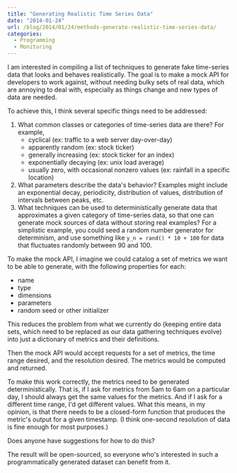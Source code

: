 ```yaml
---
title: "Generating Realistic Time Series Data"
date: "2014-01-24"
url: /blog/2014/01/24/methods-generate-realistic-time-series-data/
categories:
  - Programming
  - Monitoring
---
```

I am interested in compiling a list of techniques to generate fake time-series
data that looks and behaves realistically. The goal is to make a mock API for
developers to work against, without needing bulky sets of real data, which are
annoying to deal with, especially as things change and new types of data are
needed.

To achieve this, I think several specific things need to be addressed:

1. What common classes or categories of time-series data are there? For example,
   * cyclical (ex: traffic to a web server day-over-day)
   * apparently random (ex: stock ticker)
   * generally increasing (ex: stock ticker for an index)
   * exponentially decaying (ex: unix load average)
	* usually zero, with occasional nonzero values (ex: rainfall in a specific location)
2. What parameters describe the data's behavior? Examples might include an
	exponential decay, periodicity, distribution of values, distribution of
	intervals between peaks, etc.
3. What techniques can be used to deterministically generate data that
	approximates a given category of time-series data, so that one can generate
	mock sources of data without storing real examples? For a simplistic example,
	you could seed a random number generator for determinism, and use something
	like `y_n = rand() * 10 + 100` for data that fluctuates randomly between 90 and
	100.

To make the mock API, I imagine we could catalog a set of metrics we want to
be able to generate, with the following properties for each:

* name
* type
* dimensions
* parameters
* random seed or other initializer

This reduces the problem from what we currently do (keeping entire data sets,
which need to be replaced as our data gathering techniques evolve) into just a
dictionary of metrics and their definitions.

Then the mock API would accept requests for a set of metrics, the time range
desired, and the resolution desired. The metrics would be computed and returned.

To make this work correctly, the metrics need to be generated deterministically.
That is, if I ask for metrics from 5am to 6am on a particular day, I should
always get the same values for the metrics. And if I ask for a different time
range, I'd get different values. What this means, in my opinion, is that there
needs to be a closed-form function that produces the metric's output for a given
timestamp. (I think one-second resolution of data is fine enough for most
purposes.)

Does anyone have suggestions for how to do this?

The result will be open-sourced, so everyone who's interested in such a
programmatically generated dataset can benefit from it.
